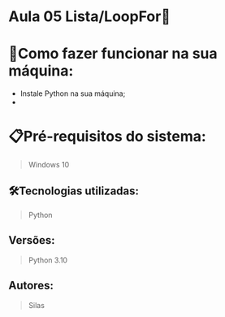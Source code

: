 # Aula 05 Lista/LoopFor🚀

# 🔌Como fazer funcionar na sua máquina:

- Instale Python na sua máquina;
- 
# 📋Pré-requisitos do sistema:

> Windows 10

## 🛠️Tecnologias utilizadas:

> Python

## Versões:

> Python 3.10

## Autores:

> Silas
